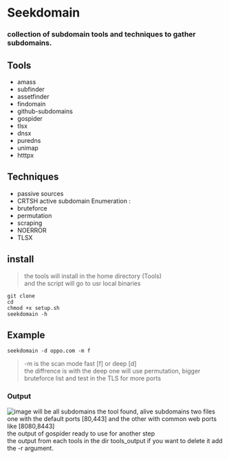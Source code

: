 # Seekdomain
### collection of subdomain tools and techniques to gather subdomains.


## Tools 
* amass                                                                                                                                         
* subfinder                                                                                                                              
* assetfinder                                                                                                                      
* findomain  
* github-subdomains 
* gospider 
* tlsx 
* dnsx 
* puredns 
* unimap   
* htttpx 

## Techniques 
* passive sources 
* CRTSH 
active subdomain Enumeration :  
* bruteforce 
* permutation 
* scraping 
* NOERROR 
* TLSX 

## install
> the tools will install in the home directory (Tools) \
and the script will go to usr local binaries
```
git clone 
cd 
chmod +x setup.sh
seekdomain -h
```

## Example
```
seekdomain -d oppo.com -m f
```
> -m is the scan mode fast [f] or deep [d] \
the diffrence is with the deep one will use permutation, bigger bruteforce list and test in the TLS for more ports



### Output 
![image](https://user-images.githubusercontent.com/101532943/219975655-50944f29-de99-40bd-afee-704c448bcdea.png)
will be all subdomains the tool found, alive subdomains two files    \
one with the default ports [80,443] and the other with common web ports like [8080,8443]   \
the output of gospider ready to use for another step \
the output from each tools in the dir  tools_output if you want to delete it add the -r argument.
